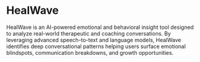 # HealWave
HealWave is an AI-powered emotional and behavioral insight tool designed to analyze real-world therapeutic and coaching conversations. By leveraging advanced speech-to-text and language models, HealWave identifies deep conversational patterns helping users surface emotional blindspots, communication breakdowns, and growth opportunities.
